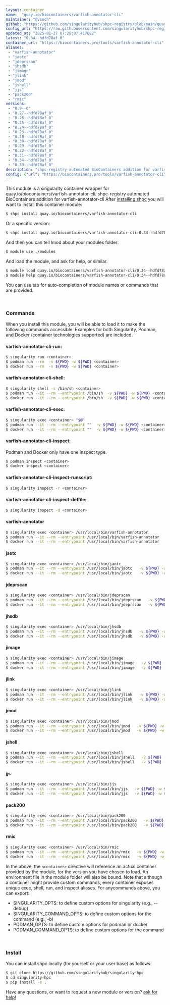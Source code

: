 ```yaml
---
layout: container
name:  "quay.io/biocontainers/varfish-annotator-cli"
maintainer: "@vsoch"
github: "https://github.com/singularityhub/shpc-registry/blob/main/quay.io/biocontainers/varfish-annotator-cli/container.yaml"
config_url: "https://raw.githubusercontent.com/singularityhub/shpc-registry/main/quay.io/biocontainers/varfish-annotator-cli/container.yaml"
updated_at: "2025-01-27 07:28:07.417682"
latest: "0.34--hdfd78af_0"
container_url: "https://biocontainers.pro/tools/varfish-annotator-cli"
aliases:
 - "varfish-annotator"
 - "jaotc"
 - "jdeprscan"
 - "jhsdb"
 - "jimage"
 - "jlink"
 - "jmod"
 - "jshell"
 - "jjs"
 - "pack200"
 - "rmic"
versions:
 - "0.9--0"
 - "0.27--hdfd78af_0"
 - "0.26--hdfd78af_0"
 - "0.25--hdfd78af_0"
 - "0.24--hdfd78af_0"
 - "0.23--hdfd78af_0"
 - "0.28--hdfd78af_0"
 - "0.30--hdfd78af_0"
 - "0.29--hdfd78af_0"
 - "0.32--hdfd78af_0"
 - "0.31--hdfd78af_0"
 - "0.34--hdfd78af_0"
 - "0.33--hdfd78af_0"
description: "shpc-registry automated BioContainers addition for varfish-annotator-cli"
config: {"url": "https://biocontainers.pro/tools/varfish-annotator-cli", "maintainer": "@vsoch", "description": "shpc-registry automated BioContainers addition for varfish-annotator-cli", "latest": {"0.34--hdfd78af_0": "sha256:bfac20b35aef9da04f930ab067b5081d87db4ae0bcb9c92d917ccd25a8a036a1"}, "tags": {"0.9--0": "sha256:0b303b89e15c7e48712659ba60749099e07f17253cbfea672525b7a3930fd6f6", "0.27--hdfd78af_0": "sha256:778d85820cba2fd4a336e9208d066d66fbe9dbce3286c3e5dd12ee39d695c8eb", "0.26--hdfd78af_0": "sha256:65632fd7e18b0ba98e72398a98b52ecf75526d55faf0640e9f7cc3defaa0ba84", "0.25--hdfd78af_0": "sha256:dd1f080ad7e0b47aa5066455c641ffdb1771358b224423424b8ea35036c6eb06", "0.24--hdfd78af_0": "sha256:976bb0526cd980955c7a740f8941181eaaa2428bbc939c7a6fef91b883e8fbcd", "0.23--hdfd78af_0": "sha256:966cb74572c4451da66e4d499121f0cc4de0a6c554d7d2a06d38fa4b8e4520c3", "0.28--hdfd78af_0": "sha256:747a41cd6e1d13740ef28c42d70fc02199d63e7084b7b778feae8ac1ead41125", "0.30--hdfd78af_0": "sha256:ee9f46690a69d54fe4d6be6ab35692c8ece730c2f17d500d2922e733f05d32ea", "0.29--hdfd78af_0": "sha256:ae2252ee327c57764f18d560910bf6b0ce4a0390087c0aab3008999235af2004", "0.32--hdfd78af_0": "sha256:bc4f15e008a97791d6ca1eac70e2d5b19d2ca2d03a9c62680ec8ea3d470b6859", "0.31--hdfd78af_0": "sha256:09779865c89deaf40c73b8421d21dbe4d5b88ee0ef00439804f26db62e6c22d7", "0.34--hdfd78af_0": "sha256:bfac20b35aef9da04f930ab067b5081d87db4ae0bcb9c92d917ccd25a8a036a1", "0.33--hdfd78af_0": "sha256:b7e989cc33f58efbee31c464b7a9e3c7cb00f8dca396a526090295f229023d5c"}, "docker": "quay.io/biocontainers/varfish-annotator-cli", "aliases": {"varfish-annotator": "/usr/local/bin/varfish-annotator", "jaotc": "/usr/local/bin/jaotc", "jdeprscan": "/usr/local/bin/jdeprscan", "jhsdb": "/usr/local/bin/jhsdb", "jimage": "/usr/local/bin/jimage", "jlink": "/usr/local/bin/jlink", "jmod": "/usr/local/bin/jmod", "jshell": "/usr/local/bin/jshell", "jjs": "/usr/local/bin/jjs", "pack200": "/usr/local/bin/pack200", "rmic": "/usr/local/bin/rmic"}}
---
```


This module is a singularity container wrapper for quay.io/biocontainers/varfish-annotator-cli.
shpc-registry automated BioContainers addition for varfish-annotator-cli
After [installing shpc](#install) you will want to install this container module:


```bash
$ shpc install quay.io/biocontainers/varfish-annotator-cli
```

Or a specific version:

```bash
$ shpc install quay.io/biocontainers/varfish-annotator-cli:0.34--hdfd78af_0
```

And then you can tell lmod about your modules folder:

```bash
$ module use ./modules
```

And load the module, and ask for help, or similar.

```bash
$ module load quay.io/biocontainers/varfish-annotator-cli/0.34--hdfd78af_0
$ module help quay.io/biocontainers/varfish-annotator-cli/0.34--hdfd78af_0
```

You can use tab for auto-completion of module names or commands that are provided.

<br>

### Commands

When you install this module, you will be able to load it to make the following commands accessible.
Examples for both Singularity, Podman, and Docker (container technologies supported) are included.

#### varfish-annotator-cli-run:

```bash
$ singularity run <container>
$ podman run --rm  -v ${PWD} -w ${PWD} <container>
$ docker run --rm  -v ${PWD} -w ${PWD} <container>
```

#### varfish-annotator-cli-shell:

```bash
$ singularity shell -s /bin/sh <container>
$ podman run --it --rm --entrypoint /bin/sh  -v ${PWD} -w ${PWD} <container>
$ docker run --it --rm --entrypoint /bin/sh  -v ${PWD} -w ${PWD} <container>
```

#### varfish-annotator-cli-exec:

```bash
$ singularity exec <container> "$@"
$ podman run --it --rm --entrypoint ""  -v ${PWD} -w ${PWD} <container> "$@"
$ docker run --it --rm --entrypoint ""  -v ${PWD} -w ${PWD} <container> "$@"
```

#### varfish-annotator-cli-inspect:

Podman and Docker only have one inspect type.

```bash
$ podman inspect <container>
$ docker inspect <container>
```

#### varfish-annotator-cli-inspect-runscript:

```bash
$ singularity inspect -r <container>
```

#### varfish-annotator-cli-inspect-deffile:

```bash
$ singularity inspect -d <container>
```


#### varfish-annotator

```bash
$ singularity exec <container> /usr/local/bin/varfish-annotator
$ podman run --it --rm --entrypoint /usr/local/bin/varfish-annotator   -v ${PWD} -w ${PWD} <container> -c " $@"
$ docker run --it --rm --entrypoint /usr/local/bin/varfish-annotator   -v ${PWD} -w ${PWD} <container> -c " $@"
```


#### jaotc

```bash
$ singularity exec <container> /usr/local/bin/jaotc
$ podman run --it --rm --entrypoint /usr/local/bin/jaotc   -v ${PWD} -w ${PWD} <container> -c " $@"
$ docker run --it --rm --entrypoint /usr/local/bin/jaotc   -v ${PWD} -w ${PWD} <container> -c " $@"
```


#### jdeprscan

```bash
$ singularity exec <container> /usr/local/bin/jdeprscan
$ podman run --it --rm --entrypoint /usr/local/bin/jdeprscan   -v ${PWD} -w ${PWD} <container> -c " $@"
$ docker run --it --rm --entrypoint /usr/local/bin/jdeprscan   -v ${PWD} -w ${PWD} <container> -c " $@"
```


#### jhsdb

```bash
$ singularity exec <container> /usr/local/bin/jhsdb
$ podman run --it --rm --entrypoint /usr/local/bin/jhsdb   -v ${PWD} -w ${PWD} <container> -c " $@"
$ docker run --it --rm --entrypoint /usr/local/bin/jhsdb   -v ${PWD} -w ${PWD} <container> -c " $@"
```


#### jimage

```bash
$ singularity exec <container> /usr/local/bin/jimage
$ podman run --it --rm --entrypoint /usr/local/bin/jimage   -v ${PWD} -w ${PWD} <container> -c " $@"
$ docker run --it --rm --entrypoint /usr/local/bin/jimage   -v ${PWD} -w ${PWD} <container> -c " $@"
```


#### jlink

```bash
$ singularity exec <container> /usr/local/bin/jlink
$ podman run --it --rm --entrypoint /usr/local/bin/jlink   -v ${PWD} -w ${PWD} <container> -c " $@"
$ docker run --it --rm --entrypoint /usr/local/bin/jlink   -v ${PWD} -w ${PWD} <container> -c " $@"
```


#### jmod

```bash
$ singularity exec <container> /usr/local/bin/jmod
$ podman run --it --rm --entrypoint /usr/local/bin/jmod   -v ${PWD} -w ${PWD} <container> -c " $@"
$ docker run --it --rm --entrypoint /usr/local/bin/jmod   -v ${PWD} -w ${PWD} <container> -c " $@"
```


#### jshell

```bash
$ singularity exec <container> /usr/local/bin/jshell
$ podman run --it --rm --entrypoint /usr/local/bin/jshell   -v ${PWD} -w ${PWD} <container> -c " $@"
$ docker run --it --rm --entrypoint /usr/local/bin/jshell   -v ${PWD} -w ${PWD} <container> -c " $@"
```


#### jjs

```bash
$ singularity exec <container> /usr/local/bin/jjs
$ podman run --it --rm --entrypoint /usr/local/bin/jjs   -v ${PWD} -w ${PWD} <container> -c " $@"
$ docker run --it --rm --entrypoint /usr/local/bin/jjs   -v ${PWD} -w ${PWD} <container> -c " $@"
```


#### pack200

```bash
$ singularity exec <container> /usr/local/bin/pack200
$ podman run --it --rm --entrypoint /usr/local/bin/pack200   -v ${PWD} -w ${PWD} <container> -c " $@"
$ docker run --it --rm --entrypoint /usr/local/bin/pack200   -v ${PWD} -w ${PWD} <container> -c " $@"
```


#### rmic

```bash
$ singularity exec <container> /usr/local/bin/rmic
$ podman run --it --rm --entrypoint /usr/local/bin/rmic   -v ${PWD} -w ${PWD} <container> -c " $@"
$ docker run --it --rm --entrypoint /usr/local/bin/rmic   -v ${PWD} -w ${PWD} <container> -c " $@"
```



In the above, the `<container>` directive will reference an actual container provided
by the module, for the version you have chosen to load. An environment file in the
module folder will also be bound. Note that although a container
might provide custom commands, every container exposes unique exec, shell, run, and
inspect aliases. For anycommands above, you can export:

 - SINGULARITY_OPTS: to define custom options for singularity (e.g., --debug)
 - SINGULARITY_COMMAND_OPTS: to define custom options for the command (e.g., -b)
 - PODMAN_OPTS: to define custom options for podman or docker
 - PODMAN_COMMAND_OPTS: to define custom options for the command

<br>

### Install

You can install shpc locally (for yourself or your user base) as follows:

```bash
$ git clone https://github.com/singularityhub/singularity-hpc
$ cd singularity-hpc
$ pip install -e .
```

Have any questions, or want to request a new module or version? [ask for help!](https://github.com/singularityhub/singularity-hpc/issues)